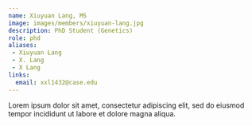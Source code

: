 ```yaml
---
name: Xiuyuan Lang, MS
image: images/members/xiuyuan-lang.jpg
description: PhD Student (Genetics)
role: phd
aliases:
 - Xiuyuan Lang
 - X. Lang
 - X Lang
links:
  email: xxl1432@case.edu
---
```


Lorem ipsum dolor sit amet, consectetur adipiscing elit, sed do eiusmod tempor incididunt ut labore et dolore magna aliqua.
